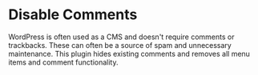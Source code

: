 # Disable Comments

WordPress is often used as a CMS and doesn't require comments or trackbacks. These can often be a source of spam and unnecessary maintenance. This plugin hides existing comments and removes all menu items and comment functionality.
